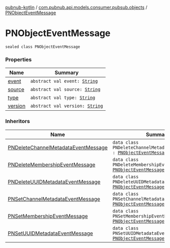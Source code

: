 [pubnub-kotlin](../../index.md) / [com.pubnub.api.models.consumer.pubsub.objects](../index.md) / [PNObjectEventMessage](./index.md)

# PNObjectEventMessage

`sealed class PNObjectEventMessage`

### Properties

| Name | Summary |
|---|---|
| [event](event.md) | `abstract val event: `[`String`](https://kotlinlang.org/api/latest/jvm/stdlib/kotlin/-string/index.html) |
| [source](source.md) | `abstract val source: `[`String`](https://kotlinlang.org/api/latest/jvm/stdlib/kotlin/-string/index.html) |
| [type](type.md) | `abstract val type: `[`String`](https://kotlinlang.org/api/latest/jvm/stdlib/kotlin/-string/index.html) |
| [version](version.md) | `abstract val version: `[`String`](https://kotlinlang.org/api/latest/jvm/stdlib/kotlin/-string/index.html) |

### Inheritors

| Name | Summary |
|---|---|
| [PNDeleteChannelMetadataEventMessage](../-p-n-delete-channel-metadata-event-message/index.md) | `data class PNDeleteChannelMetadataEventMessage : `[`PNObjectEventMessage`](./index.md) |
| [PNDeleteMembershipEventMessage](../-p-n-delete-membership-event-message/index.md) | `data class PNDeleteMembershipEventMessage : `[`PNObjectEventMessage`](./index.md) |
| [PNDeleteUUIDMetadataEventMessage](../-p-n-delete-u-u-i-d-metadata-event-message/index.md) | `data class PNDeleteUUIDMetadataEventMessage : `[`PNObjectEventMessage`](./index.md) |
| [PNSetChannelMetadataEventMessage](../-p-n-set-channel-metadata-event-message/index.md) | `data class PNSetChannelMetadataEventMessage : `[`PNObjectEventMessage`](./index.md) |
| [PNSetMembershipEventMessage](../-p-n-set-membership-event-message/index.md) | `data class PNSetMembershipEventMessage : `[`PNObjectEventMessage`](./index.md) |
| [PNSetUUIDMetadataEventMessage](../-p-n-set-u-u-i-d-metadata-event-message/index.md) | `data class PNSetUUIDMetadataEventMessage : `[`PNObjectEventMessage`](./index.md) |
